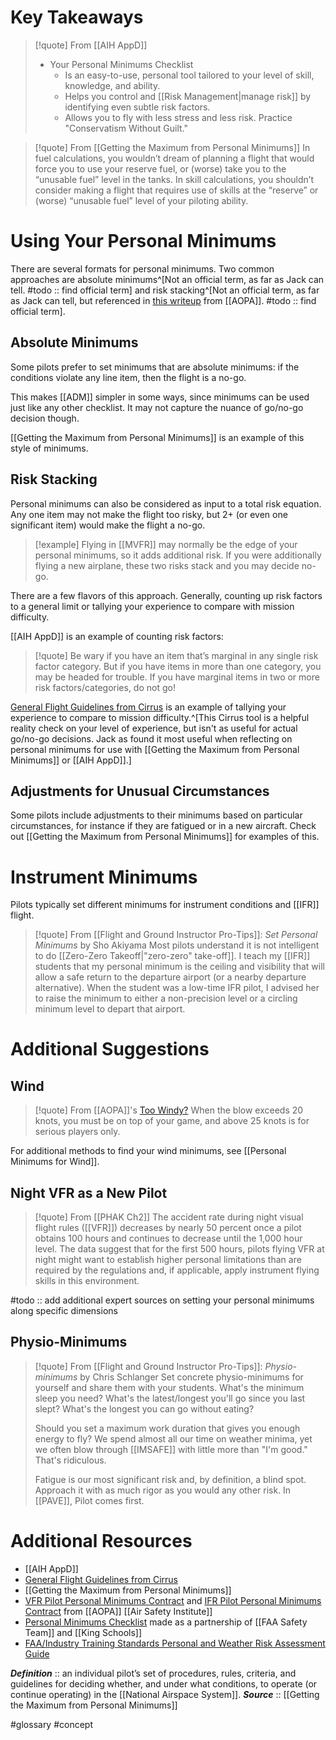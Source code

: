 # Key Takeaways
> [!quote] From [[AIH AppD]]
> * Your Personal Minimums Checklist
>	* Is an easy-to-use, personal tool tailored to your level of skill, knowledge, and ability.
>	* Helps you control and [[Risk Management|manage risk]] by identifying even subtle risk factors.
>	* Allows you to fly with less stress and less risk. Practice "Conservatism Without Guilt."

> [!quote] From [[Getting the Maximum from Personal Minimums]]
> In fuel calculations, you wouldn’t dream of planning a flight that would force you to use your reserve fuel, or (worse) take you to the “unusable fuel” level in the tanks. In skill calculations, you shouldn’t consider making a flight that requires use of skills at the “reserve” or (worse) “unusable fuel” level of your piloting ability.

# Using Your Personal Minimums
There are several formats for personal minimums. Two common approaches are absolute minimums^[Not an official term, as far as Jack can tell. #todo :: find official term] and risk stacking^[Not an official term, as far as Jack can tell, but referenced in [this writeup](https://www.aopa.org/news-and-media/all-news/2022/august/pilot/what-went-wrong-risk-stacking) from [[AOPA]]. #todo :: find official term].

## Absolute Minimums
Some pilots prefer to set minimums that are absolute minimums: if the conditions violate any line item, then the flight is a no-go.

This makes [[ADM]] simpler in some ways, since minimums can be used just like any other checklist. It may not capture the nuance of go/no-go decision though.

[[Getting the Maximum from Personal Minimums]] is an example of this style of minimums.

## Risk Stacking
Personal minimums can also be considered as input to a total risk equation. Any one item may not make the flight too risky, but 2+ (or even one significant item) would make the flight a no-go.

> [!example]
> Flying in [[MVFR]] may normally be the edge of your personal minimums, so it adds additional risk. If you were additionally flying a new airplane, these two risks stack and you may decide no-go.

There are a few flavors of this approach. Generally, counting up risk factors to a general limit or tallying your experience to compare with mission difficulty.

[[AIH AppD]] is an example of counting risk factors:
> [!quote] 
> Be wary if you have an item that’s marginal in any single risk factor category. But if you have items in more than one category, you may be headed for trouble. If you have marginal items in two or more risk factors/categories, do not go! 

[General Flight Guidelines from Cirrus](https://cirrusaircraft.com/knowyourlimits/) is an example of tallying your experience to compare to mission difficulty.^[This Cirrus tool is a helpful reality check on your level of experience, but isn't as useful for actual go/no-go decisions. Jack as found it most useful when reflecting on personal minimums for use with [[Getting the Maximum from Personal Minimums]] or [[AIH AppD]].]


## Adjustments for Unusual Circumstances
Some pilots include adjustments to their minimums based on particular circumstances, for instance if they are fatigued or in a new aircraft. Check out [[Getting the Maximum from Personal Minimums]] for examples of this.

# Instrument Minimums
Pilots typically set different minimums for instrument conditions and [[IFR]] flight.

> [!quote] From [[Flight and Ground Instructor Pro-Tips]]: *Set Personal Minimums* by Sho Akiyama
> Most pilots understand it is not intelligent to do [[Zero-Zero Takeoff|"zero-zero" take-off]]. I teach my [[IFR]] students that my personal minimum is the ceiling and visibility that will allow a safe return to the departure airport (or a nearby departure alternative). When the student was a low-time IFR pilot, I advised her to raise the minimum to either a non-precision level or a circling minimum level to depart that airport.

# Additional Suggestions
## Wind
> [!quote] From [[AOPA]]'s [Too Windy?](https://www.aopa.org/news-and-media/all-news/1998/march/pilot/too-windy)
> When the blow exceeds 20 knots, you must be on top of your game, and above 25 knots is for serious players only.

For additional methods to find your wind minimums, see [[Personal Minimums for Wind]].

## Night VFR as a New Pilot
> [!quote] From [[PHAK Ch2]]
> The accident rate during night visual flight rules ([[VFR]]) decreases by nearly 50 percent once a pilot obtains 100 hours and continues to decrease until the 1,000 hour level. The data suggest that for the first 500 hours, pilots flying VFR at night might want to establish higher personal limitations than are required by the regulations and, if applicable, apply instrument flying skills in this environment.

#todo :: add additional expert sources on setting your personal minimums along specific dimensions

## Physio-Minimums
> [!quote] From [[Flight and Ground Instructor Pro-Tips]]: *Physio-minimums* by Chris Schlanger
> Set concrete physio-minimums for yourself and share them with your students. What's the minimum sleep you need? What's the latest/longest you'll go since you last slept? What's the longest you can go without eating? 
> 
> Should you set a maximum work duration that gives you enough energy to fly? We spend almost all our time on weather minima, yet we often blow through [[IMSAFE]] with little more than "I'm good." That's ridiculous.
> 
> Fatigue is our most significant risk and, by definition, a blind spot. Approach it with as much rigor as you would any other risk. In [[PAVE]], Pilot comes first.

# Additional Resources
- [[AIH AppD]]
- [General Flight Guidelines from Cirrus](https://cirrusaircraft.com/knowyourlimits/)
- [[Getting the Maximum from Personal Minimums]]
- [VFR Pilot Personal Minimums Contract](https://www.aopa.org/-/media/Files/AOPA/Home/Pilot-Resources/Personal-Mins-Contracts/Personal-Minimums-Contract-VFR.pdf) and [IFR Pilot Personal Minimums Contract](https://www.aopa.org/-/media/Files/AOPA/Home/Pilot-Resources/Personal-Mins-Contracts/Personal-Minimums-Contract-IFR.pdf) from [[AOPA]] [[Air Safety Institute]]
- [Personal Minimums Checklist](https://www.faasafety.gov/files/gslac/courses/content/28/212/Personal%20Minimums%20Checklist.pdf) made as a partnership of [[FAA Safety Team]] and [[King Schools]]
- [FAA/Industry Training Standards Personal and Weather Risk Assessment Guide](https://www.faa.gov/sites/faa.gov/files/training_testing/training/fits/guidance/Pers%20Wx%20Risk%20Assessment%20Guide-V1.0.pdf)

***Definition***    :: an individual pilot’s set of procedures, rules, criteria, and guidelines for deciding whether, and under what conditions, to operate (or continue operating) in the [[National Airspace System]].
***Source***         :: [[Getting the Maximum from Personal Minimums]]

#glossary #concept